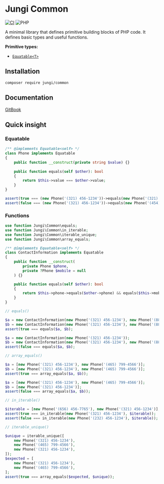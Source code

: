 # Jungi Common

[![CI](https://github.com/jungi-php/common/actions/workflows/continuous-integration.yml/badge.svg)](https://github.com/jungi-php/common/actions/workflows/continuous-integration.yml)
![PHP](https://img.shields.io/packagist/php-v/jungi/common)

A minimal library that defines primitive building blocks of PHP code. It defines basic types and useful functions.

**Primitive types:**

* [`Equatable<T>`](https://piku235.gitbook.io/jungi-common/equatable)

## Installation

```text
composer require jungi/common
```

## Documentation

[GitBook](https://piku235.gitbook.io/jungi-common)

## Quick insight

### Equatable

```php
/** @implements Equatable<self> */
class Phone implements Equatable
{
    public function __construct(private string $value) {}
    
    public function equals(self $other): bool
    {
        return $this->value === $other->value;
    }
}

assert(true === (new Phone('(321) 456-1234'))->equals(new Phone('(321) 456-1234')));
assert(false === (new Phone('(321) 456-1234'))->equals(new Phone('(454) 456-1234')));
```

### Functions

```php
use function Jungi\Common\equals;
use function Jungi\Common\in_iterable;
use function Jungi\Common\iterable_unique;
use function Jungi\Common\array_equals;

/** @implements Equatable<self> */
class ContactInformation implements Equatable
{
    public function __construct(
        private Phone $phone,
        private ?Phone $mobile = null
    ) {}

    public function equals(self $other): bool
    {
        return $this->phone->equals($other->phone) && equals($this->mobile, $other->mobile);
    }
}

// equals()

$a = new ContactInformation(new Phone('(321) 456-1234'), new Phone('(886) 456-6543'));
$b = new ContactInformation(new Phone('(321) 456-1234'), new Phone('(886) 456-6543'));
assert(true === equals($a, $b);

$a = new ContactInformation(new Phone('(321) 456-1234'));
$b = new ContactInformation(new Phone('(321) 456-1234'), new Phone('(886) 456-6543'));
assert(false === equals($a, $b);

// array_equals()

$a = [new Phone('(321) 456-1234'), new Phone('(465) 799-4566')];
$b = [new Phone('(321) 456-1234'), new Phone('(465) 799-4566')];
assert(true === array_equals($a, $b));

$a = [new Phone('(321) 456-1234'), new Phone('(465) 799-4566')];
$b = [new Phone('(321) 456-1234')];
assert(false === array_equals($a, $b));

// in_iterable()

$iterable = [new Phone('(656) 456-7765'), new Phone('(321) 456-1234')];
assert(true === in_iterable(new Phone('(321) 456-1234'), $iterable));
assert(false === in_iterable(new Phone('(232) 456-1234'), $iterable));

// iterable_unique()

$unique = iterable_unique([
    new Phone('(321) 456-1234'),
    new Phone('(465) 799-4566'),
    new Phone('(321) 456-1234'),
]);
$expected = [
    new Phone('(321) 456-1234'),
    new Phone('(465) 799-4566'),
];
assert(true === array_equals($expected, $unique));
```